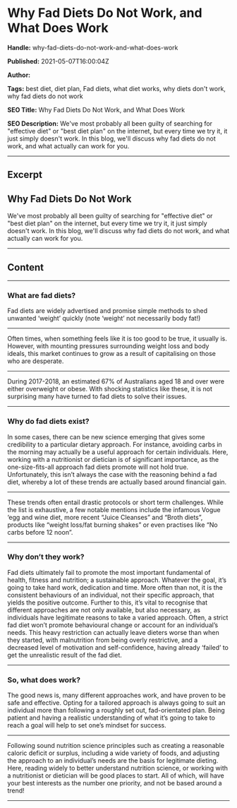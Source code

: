 # Why Fad Diets Do Not Work, and  What Does Work

**Handle:** why-fad-diets-do-not-work-and-what-does-work

**Published:** 2021-05-07T16:00:04Z

**Author:**  

**Tags:** best diet, diet plan, Fad diets, what diet works, why diets don't work, why fad diets do not work

**SEO Title:** Why Fad Diets Do Not Work, and  What Does Work

**SEO Description:** We've most probably all been guilty of searching for  "effective diet" or "best diet plan" on the internet, but every time we try it, it just simply doesn't work. In this blog, we'll discuss why fad diets do not work, and what actually can work for you. 

---

## Excerpt

## Why Fad Diets Do Not Work

We've most probably all been guilty of searching for "effective diet" or "best diet plan" on the internet, but every time we try it, it just simply doesn't work. In this blog, we'll discuss why fad diets do not work, and what actually can work for you.

---

## Content

---

### What are fad diets?

Fad diets are widely advertised and promise simple methods to shed unwanted ‘weight’ quickly (note ‘weight’ not necessarily body fat!)

---

Often times, when something feels like it is too good to be true, it usually is. However, with mounting pressures surrounding weight loss and body ideals, this market continues to grow as a result of capitalising on those who are desperate. 

---

During 2017-2018, an estimated 67% of Australians aged 18 and over were either overweight or obese. With shocking statistics like these, it is not surprising many have turned to fad diets to solve their issues.

---

### Why do fad diets exist?

In some cases, there can be new science emerging that gives some credibility to a particular dietary approach. For instance, avoiding carbs in the morning may actually be a useful approach for certain individuals. Here, working with a nutritionist or dietician is of significant importance, as the one-size-fits-all approach fad diets promote will not hold true. Unfortunately, this isn’t always the case with the reasoning behind a fad diet, whereby a lot of these trends are actually based around financial gain. 

---

These trends often entail drastic protocols or short term challenges. While the list is exhaustive, a few notable mentions include the infamous Vogue ‘egg and wine diet, more recent “Juice Cleanses” and “Broth diets”, products like “weight loss/fat burning shakes” or even practises like “No carbs before 12 noon”.

---

### Why don’t they work?

Fad diets ultimately fail to promote the most important fundamental of health, fitness and nutrition; a sustainable approach. Whatever the goal, it’s going to take hard work, dedication and time. More often than not, it is the consistent behaviours of an individual, not their specific approach, that yields the positive outcome. Further to this, it’s vital to recognise that different approaches are not only available, but also necessary, as individuals have legitimate reasons to take a varied approach. Often, a strict fad diet won’t promote behavioural change or account for an individual’s needs. This heavy restriction can actually leave dieters worse than when they started, with malnutrition from being overly restrictive, and a decreased level of motivation and self-confidence, having already ‘failed’ to get the unrealistic result of the fad diet.

---

### So, what does work?

The good news is, many different approaches work, and have proven to be safe and effective. Opting for a tailored approach is always going to suit an individual more than following a roughly set out, fad-orientated plan. Being patient and having a realistic understanding of what it’s going to take to reach a goal will help to set one’s mindset for success. 

---

Following sound nutrition science principles such as creating a reasonable caloric deficit or surplus, including a wide variety of foods, and adjusting the approach to an individual’s needs are the basis for legitimate dieting. Here, reading widely to better understand nutrition science, or working with a nutritionist or dietician will be good places to start. All of which, will have your best interests as the number one priority, and not be based around a trend!

---


